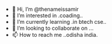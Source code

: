 - 👋 Hi, I’m @thenameissamir
- 👀 I’m interested in .coading..
- 🌱 I’m currently learning .in btech cse..
- 💞️ I’m looking to collaborate on ...
- 📫 How to reach me ..odisha india.

<!---
thenameissamir/thenameissamir is a ✨ special ✨ repository because its `README.md` (this file) appears on your GitHub profile.
You can click the Preview link to take a look at your changes.
--->
